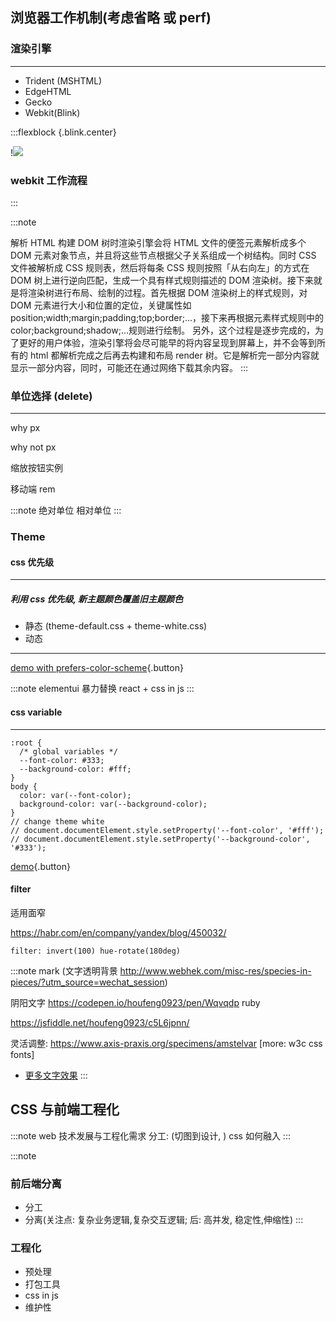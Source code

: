 

<!-- <slide :class="size-90 aligncenter"> -->

 <!-- !![](https://i.loli.net/2019/06/11/5cffa5a6205b355346.png?mix){.fadeInUp} -->

<!-- <slide :class="size-90 aligncenter"> -->


 <!-- !![](https://i.loli.net/2019/06/11/5cffa5dbdd27853067.png?mix){.fadeInUp} -->


<!-- <slide :class="size-50 aligncenter"> -->

<!-- !![](https://img.88gag.com/201711/zuMMEbN7.jpg) -->


<slide :class="size-30 ">

## 浏览器工作机制(考虑省略 或 perf)


<slide :class="size-60 ">

### 渲染引擎

---

- Trident (MSHTML)
- EdgeHTML
- Gecko
- Webkit(Blink)


<slide :class="size-60 ">

:::flexblock {.blink.center}

!![](https://user-gold-cdn.xitu.io/2017/11/1/1bc8d128e62937cc42a55290e99783d8?imageView2/0/w/1280/h/960/format/webp/ignore-error/1)

### webkit 工作流程

:::


:::note

解析 HTML 构建 DOM 树时渲染引擎会将 HTML 文件的便签元素解析成多个 DOM 元素对象节点，并且将这些节点根据父子关系组成一个树结构。同时 CSS 文件被解析成 CSS 规则表，然后将每条 CSS 规则按照「从右向左」的方式在 DOM 树上进行逆向匹配，生成一个具有样式规则描述的 DOM 渲染树。接下来就是将渲染树进行布局、绘制的过程。首先根据 DOM 渲染树上的样式规则，对 DOM 元素进行大小和位置的定位，关键属性如position;width;margin;padding;top;border;...，接下来再根据元素样式规则中的color;background;shadow;...规则进行绘制。
另外，这个过程是逐步完成的，为了更好的用户体验，渲染引擎将会尽可能早的将内容呈现到屏幕上，并不会等到所有的 html 都解析完成之后再去构建和布局 render 树。它是解析完一部分内容就显示一部分内容，同时，可能还在通过网络下载其余内容。
:::






<slide :class="size-60 ">

### 单位选择 (delete)

---

why px

why not px

缩放按钮实例

移动端 rem


:::note
绝对单位
相对单位
:::




<slide :class="size-80 aligncenter">


###  Theme


<slide :class="size-80 aligncenter">


#### css 优先级
---


##### 利用 css 优先级, 新主题颜色覆盖旧主题颜色


- 静态  (theme-default.css + theme-white.css)
- 动态

---

[demo with prefers-color-scheme](https://codepen.io/houfeng0923/pen/bPNOVM?&editable=true){.button}

:::note
elementui 暴力替换
react + css in js
:::


<slide :class="size-80 aligncenter">

#### css variable

----

```
:root {
  /* global variables */
  --font-color: #333;
  --background-color: #fff;
}
body {
  color: var(--font-color);
  background-color: var(--background-color);
}
// change theme white
// document.documentElement.style.setProperty('--font-color', '#fff');
// document.documentElement.style.setProperty('--background-color', '#333');
```


[demo](https://codepen.io/danhearn/full/QpPjrK){.button}

<slide :class="size-80 aligncenter">

#### filter

适用面窄

https://habr.com/en/company/yandex/blog/450032/

```
filter: invert(100) hue-rotate(180deg)
```




<!-- <slide :class="size-80 aligncenter"> -->

:::note
mark (文字透明背景 http://www.webhek.com/misc-res/species-in-pieces/?utm_source=wechat_session)

阴阳文字
https://codepen.io/houfeng0923/pen/Wqvqdp
ruby

https://jsfiddle.net/houfeng0923/c5L6jpnn/


灵活调整:
https://www.axis-praxis.org/specimens/amstelvar
[more: w3c css fonts]

- [更多文字效果](https://codepen.io/search/pens?q=%20%20text%20effect%20css&page=1&order=popularity&depth=everything)
:::










<slide :class="size-60 aligncenter">

## CSS 与前端工程化

:::note
web 技术发展与工程化需求
分工: (切图到设计, )
css 如何融入
:::

<!-- <slide :class="size-60 aligncenter"> -->

:::note
### 前后端分离

- 分工
- 分离(关注点: 复杂业务逻辑,复杂交互逻辑; 后: 高并发, 稳定性,伸缩性)
:::

<slide :class="size-60 aligncenter">

### 工程化

- 预处理
- 打包工具
- css in js
- 维护性

